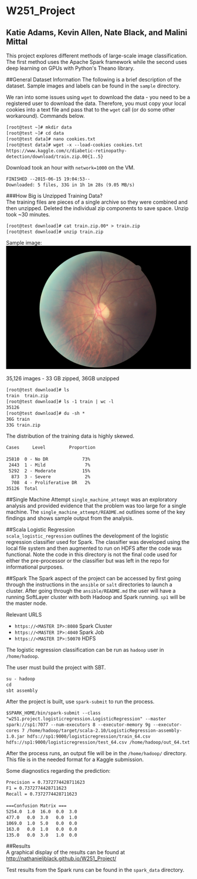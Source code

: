 # W251_Project
## Katie Adams, Kevin Allen, Nate Black, and Malini Mittal  

This project explores different methods of large-scale image classification. The first method uses the Apache Spark framework while the second uses deep learning on GPUs with Python's Theano library.

##General Dataset Information
The following is a brief description of the dataset. Sample images and labels can be found in the `sample` directory.

We ran into some issues using ``wget`` to download the data - you need to be a registered user to download the data. Therefore, you must copy your local cookies into a text file and pass that to the ``wget`` call (or do some other workaround). Commands below.

```
[root@test ~]# mkdir data
[root@test ~]# cd data
[root@test data]# nano cookies.txt
[root@test data]# wget -x --load-cookies cookies.txt https://www.kaggle.com/c/diabetic-retinopathy-detection/download/train.zip.00{1..5}
```  

Download took an hour with ``network=1000`` on the VM.

```
FINISHED --2015-06-15 19:04:53--
Downloaded: 5 files, 33G in 1h 1m 28s (9.05 MB/s)
```
###How Big is Unzipped Training Data?  
The training files are pieces of a single archive so they were combined and then unzipped. Deleted the individual zip components to save space. Unzip took ~30 minutes.

```
[root@test download]# cat train.zip.00* > train.zip
[root@test download]# unzip train.zip
```

Sample image:
<img src='./sample/10_left.jpeg'> 

35,126 images - 33 GB zipped, 36GB unzipped
```
[root@test download]# ls
train  train.zip
[root@test download]# ls -1 train | wc -l
35126
[root@test download]# du -sh *
36G	train
33G	train.zip

```

The distribution of the training data is highly skewed.  

```
Cases     Level			Proportion

25810  0 - No DR             73%
 2443  1 - Mild               7%
 5292  2 - Moderate          15%
  873  3 - Severe             2%
  708  4 - Proliferative DR   2%
35126  Total
```  

##Single Machine Attempt
`single_machine_attempt` was an exploratory analysis and provided evidence that the problem was too large for a single machine. The `single_machine_attempt/README.md` outlines some of the key findings and shows sample output from the analysis.  

##Scala Logistic Regression  
`scala_logistic_regression` outlines the development of the logistic regression classifier used for Spark. The classifier was developed using the local file system and then augmented to run on HDFS after the code was functional. Note the code in this directory is not the final code used for either the pre-processor or the classifier but was left in the repo for informational purposes.  

##Spark
The Spark aspect of the project can be accessed by first going through the instructions in the `ansible` or `salt` directories to launch a cluster. After going through the `ansible/README.md` the user will have a running SoftLayer cluster with both Hadoop and Spark running. `sp1` will be the master node.

Relevant URLS  
- `https://<MASTER IP>:8080` Spark Cluster
- `https://<MASTER IP>:4040` Spark Job
- `https://<MASTER IP>:50070` HDFS


The logistic regression classification can be run as `hadoop` user in `/home/hadoop`.  

The user must build the project with SBT.

```
su - hadoop
cd
sbt assembly
```

After the project is built, use `spark-submit` to run the process.

```
$SPARK_HOME/bin/spark-submit --class "w251.project.logisticregression.LogisticRegression" --master spark://sp1:7077 --num-executors 8 --executor-memory 9g --executor-cores 7 /home/hadoop/target/scala-2.10/LogisticRegression-assembly-1.0.jar hdfs://sp1:9000/logisticregression/train_64.csv hdfs://sp1:9000/logisticregression/test_64.csv /home/hadoop/out_64.txt 
```

After the process runs, an output file will be in the `/home/hadoop/` directory. This file is in the needed format for a Kaggle submission.   
   
Some diagnostics regarding the prediction:

```
Precision = 0.7372774428711623
F1 = 0.7372774428711623
Recall = 0.7372774428711623

===Confusion Matrix ===
5254.0  1.0  16.0  0.0  3.0
477.0   0.0  3.0   0.0  1.0
1069.0  1.0  5.0   0.0  0.0
163.0   0.0  1.0   0.0  0.0
135.0   0.0  3.0   1.0  0.0
```

##Results  
A graphical display of the results can be found at <a href="http://nathanieljblack.github.io/W251_Project/">http://nathanieljblack.github.io/W251_Project/</a>

Test results from the Spark runs can be found in the `spark_data` directory.

